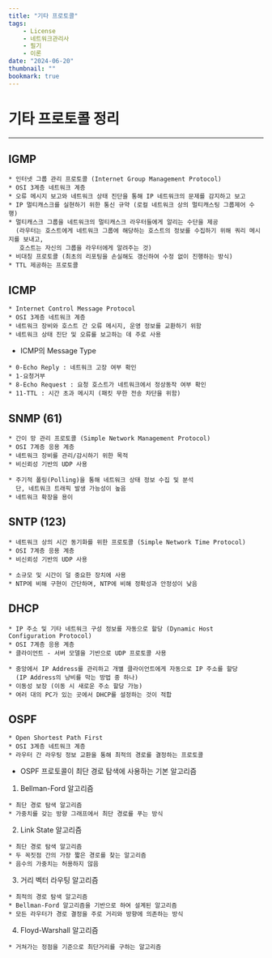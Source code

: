```yaml
---
title: "기타 프로토콜"
tags:
    - License
    - 네트워크관리사
    - 필기
    - 이론
date: "2024-06-20"
thumbnail: ""
bookmark: true
---
```



# 기타 프로토콜 정리
---

## IGMP

```
* 인터넷 그룹 관리 프로토콜 (Internet Group Management Protocol)
* OSI 3계층 네트워크 계층
* 오류 메시지 보고와 네트워크 상태 진단을 통해 IP 네트워크의 문제를 감지하고 보고
* IP 멀티캐스크를 실현하기 위한 통신 규약 (로컬 네트워크 상의 멀티캐스팅 그룹제어 수행)
* 멀티캐스크 그룹을 네트워크의 멀티캐스크 라우터들에게 알리는 수단을 제공
  (라우터는 호스트에게 네트워크 그룹에 해당하는 호스트의 정보를 수집하기 위해 쿼리 메시지를 보내고,
   호스트는 자신의 그룹을 라우터에게 알려주는 것)
* 비대칭 프로토콜 (최초의 리포팅을 손실해도 갱신하여 수정 없이 진행하는 방식)
* TTL 제공하는 프로토콜
```


## ICMP
```
* Internet Control Message Protocol
* OSI 3계층 네트워크 계층
* 네트워크 장비와 호스트 간 오류 메시지, 운영 정보를 교환하기 위함
* 네트워크 상태 진단 및 오류를 보고하는 데 주로 사용
```

 - ICMP의 Message Type
   
```
* 0-Echo Reply : 네트워크 고장 여부 확인
* 1-요청거부
* 8-Echo Request : 요청 호스트가 네트워크에서 정상동작 여부 확인
* 11-TTL : 시간 초과 메시지 (패킷 무한 전송 차단을 위함)
```


## SNMP (61)

```
* 간이 망 관리 프로토콜 (Simple Network Management Protocol)
* OSI 7계층 응용 계층
* 네트워크 장비를 관리/감시하기 위한 목적
* 비신뢰성 기반의 UDP 사용

* 주기적 폴링(Polling)을 통해 네트워크 상태 정보 수집 및 분석
  단, 네트워크 트래픽 발생 가능성이 높음
* 네트워크 확장을 용이
```


## SNTP (123)

```
* 네트워크 상의 시간 동기화를 위한 프로토콜 (Simple Network Time Protocol)
* OSI 7계층 응용 계층
* 비신뢰성 기반의 UDP 사용

* 소규모 및 시간이 덜 중요한 장치에 사용
* NTP에 비해 구현이 간단하며, NTP에 비해 정확성과 안정성이 낮음
```


## DHCP

```
* IP 주소 및 기타 네트워크 구성 정보를 자동으로 할당 (Dynamic Host Configuration Protocol)
* OSI 7계층 응용 계층
* 클라이언트 - 서버 모델을 기반으로 UDP 프로토콜 사용

* 중앙에서 IP Address를 관리하고 개별 클라이언트에게 자동으로 IP 주소를 할당
  (IP Address의 낭비를 막는 방법 중 하나)
* 이동성 보장 (이동 시 새로운 주소 할당 가능)
* 여러 대의 PC가 있는 곳에서 DHCP를 설정하는 것이 적합
```


## OSPF

```
* Open Shortest Path First
* OSI 3계층 네트워크 계층
* 라우터 간 라우팅 정보 교환을 통해 최적의 경로를 결정하는 프로토콜
```

 - OSPF 프로토콜이 최단 경로 탐색에 사용하는 기본 알고리즘
   
1. Bellman-Ford 알고리즘
```
* 최단 경로 탐색 알고리즘
* 가중치를 갖는 방향 그래프에서 최단 경로를 푸는 방식
```

2. Link State 알고리즘
```
* 최단 경로 탐색 알고리즘
* 두 꼭짓점 간의 가장 짧은 경로를 찾는 알고리즘
* 음수의 가중치는 허용하지 않음
```

3. 거리 벡터 라우팅 알고리즘
```
* 최적의 경로 탐색 알고리즘
* Bellman-Ford 알고리즘을 기반으로 하여 설계된 알고리즘
* 모든 라우터가 경로 결정을 주로 거리와 방향에 의존하는 방식
```

4. Floyd-Warshall 알고리즘
```
* 거쳐가는 정점을 기준으로 최단거리를 구하는 알고리즘
```
